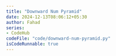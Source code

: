 ```yaml
---
title: "Downward Num Pyramid"
date: 2024-12-13T08:06:12+05:30
author: Fahad
series:
- CodeHub
codeFile: "code/downward-num-pyramid.py"
isCodeRunnable: true
---
```

